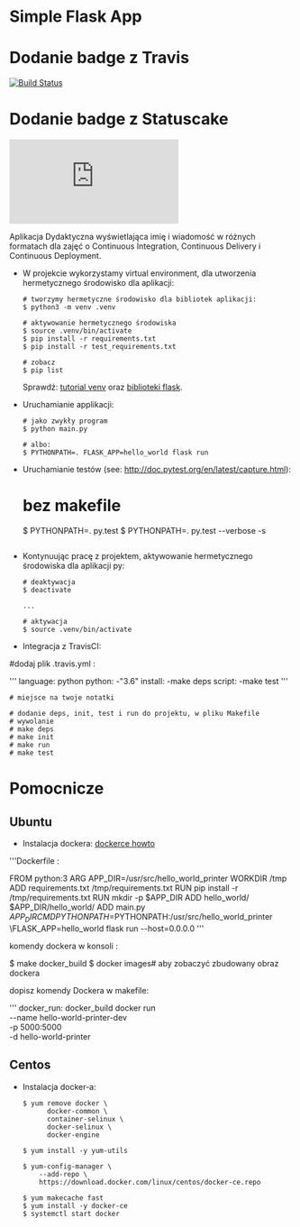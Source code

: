 # Simple Flask App



# Dodanie badge z Travis

[![Build Status](https://travis-ci.com/Marta162/se_hello_printer_app.svg?branch=master)](https://travis-ci.com/Marta162/se_hello_printer_app)

# Dodanie badge z Statuscake

[![StatusCake](https://app.statuscake.com/button/index.php?Track=5961411&Days=1&Design=2)](https://app.statuscake.com/UptimeStatus.php?tid=5961411)

Aplikacja Dydaktyczna wyświetlająca imię i wiadomość w różnych formatach dla zajęć
o Continuous Integration, Continuous Delivery i Continuous Deployment.

- W projekcie wykorzystamy virtual environment, dla utworzenia hermetycznego środowisko dla aplikacji:

  ```
  # tworzymy hermetyczne środowisko dla bibliotek aplikacji:
  $ python3 -m venv .venv

  # aktywowanie hermetycznego środowiska
  $ source .venv/bin/activate
  $ pip install -r requirements.txt
  $ pip install -r test_requirements.txt

  # zobacz
  $ pip list
  ```

  Sprawdź: [tutorial venv](https://docs.python.org/3/tutorial/venv.html) oraz [biblioteki flask](http://flask.pocoo.org).

- Uruchamianie applikacji:

  ```
  # jako zwykły program
  $ python main.py

  # albo:
  $ PYTHONPATH=. FLASK_APP=hello_world flask run
  ```

- Uruchamianie testów (see: http://doc.pytest.org/en/latest/capture.html):

  # bez makefile
  $ PYTHONPATH=. py.test
  $ PYTHONPATH=. py.test --verbose -s
  ```

- Kontynuując pracę z projektem, aktywowanie hermetycznego środowiska dla aplikacji py:

  ```
  # deaktywacja
  $ deactivate
  ```

  ```
  ...

  # aktywacja
  $ source .venv/bin/activate
  ```

- Integracja z TravisCI:

#dodaj plik .travis.yml :

'''
language: python
python:
    -"3.6"
  install:
    -make deps
  script:
    -make test
'''

  ```
  # miejsce na twoje notatki

  # dodanie deps, init, test i run do projektu, w pliku Makefile
  # wywolanie
  # make deps
  # make init
  # make run
  # make test
  ```

# Pomocnicze

## Ubuntu

- Instalacja dockera: [dockerce howto](https://docs.docker.com/install/linux/docker-ce/ubuntu/)

'''Dockerfile :

FROM python:3
ARG APP_DIR=/usr/src/hello_world_printer
WORKDIR /tmp
ADD requirements.txt /tmp/requirements.txt
RUN pip install -r /tmp/requirements.txt
RUN mkdir -p $APP_DIR
ADD hello_world/ $APP_DIR/hello_world/
ADD main.py $APP_DIR
CMD PYTHONPATH=$PYTHONPATH:/usr/src/hello_world_printer \FLASK_APP=hello_world flask run --host=0.0.0.0
'''

komendy dockera w konsoli :

$ make docker_build
$ docker images# aby zobaczyć zbudowany obraz dockera

dopisz komendy Dockera w makefile:

'''
docker_run: docker_build
    docker run \
      --name hello-world-printer-dev \
        -p 5000:5000 \
        -d hello-world-printer

## Centos

- Instalacja docker-a:

  ```
  $ yum remove docker \
        docker-common \
        container-selinux \
        docker-selinux \
        docker-engine

  $ yum install -y yum-utils

  $ yum-config-manager \
      --add-repo \
      https://download.docker.com/linux/centos/docker-ce.repo

  $ yum makecache fast
  $ yum install -y docker-ce
  $ systemctl start docker
  ```
